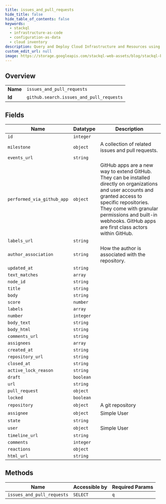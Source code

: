 ```yaml
---
title: issues_and_pull_requests
hide_title: false
hide_table_of_contents: false
keywords:
  - stackql
  - infrastructure-as-code
  - configuration-as-data
  - cloud inventory
description: Query and Deploy Cloud Infrastructure and Resources using SQL
custom_edit_url: null
image: https://storage.googleapis.com/stackql-web-assets/blog/stackql-blog-post-featured-image.png
---
```

  
    

## Overview
<table><tbody>
<tr><td><b>Name</b></td><td><code>issues_and_pull_requests</code></td></tr>
<tr><td><b>Id</b></td><td><code>github.search.issues_and_pull_requests</code></td></tr>
</tbody></table>

## Fields
| Name | Datatype | Description |
| ---- | -------- | ----------- |
| `id` | `integer` |  |
| `milestone` | `object` | A collection of related issues and pull requests. |
| `events_url` | `string` |  |
| `performed_via_github_app` | `object` | GitHub apps are a new way to extend GitHub. They can be installed directly on organizations and user accounts and granted access to specific repositories. They come with granular permissions and built-in webhooks. GitHub apps are first class actors within GitHub. |
| `labels_url` | `string` |  |
| `author_association` | `string` | How the author is associated with the repository. |
| `updated_at` | `string` |  |
| `text_matches` | `array` |  |
| `node_id` | `string` |  |
| `title` | `string` |  |
| `body` | `string` |  |
| `score` | `number` |  |
| `labels` | `array` |  |
| `number` | `integer` |  |
| `body_text` | `string` |  |
| `body_html` | `string` |  |
| `comments_url` | `string` |  |
| `assignees` | `array` |  |
| `created_at` | `string` |  |
| `repository_url` | `string` |  |
| `closed_at` | `string` |  |
| `active_lock_reason` | `string` |  |
| `draft` | `boolean` |  |
| `url` | `string` |  |
| `pull_request` | `object` |  |
| `locked` | `boolean` |  |
| `repository` | `object` | A git repository |
| `assignee` | `object` | Simple User |
| `state` | `string` |  |
| `user` | `object` | Simple User |
| `timeline_url` | `string` |  |
| `comments` | `integer` |  |
| `reactions` | `object` |  |
| `html_url` | `string` |  |
## Methods
| Name | Accessible by | Required Params |
| ---- | ------------- | --------------- |
| `issues_and_pull_requests` | `SELECT` | `q` |
